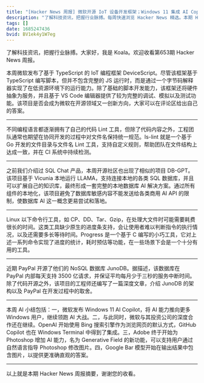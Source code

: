 ```yaml
---
title: "[Hacker News 周报] 微软开源 IoT 设备开发框架；Windows 11 集成 AI Copilot；Paypal 自研 NoSQL 数据库开源；"
description: "了解科技资讯，把握行业脉搏。每周快速浏览 Hacker News 精选。本期 Hacker Newsletter 地址: https://mailchi.mp/hackernewsletter/653"
tags: []
date: 1685247436
bvid: BV1ek4y1W7eg
---
```

了解科技资讯，把握行业脉搏。大家好，我是 Koala。欢迎收看第653期 Hacker News 周报。

本周微软发布了基于 TypeScript 的 IoT 编程框架 DeviceScript。尽管该框架基于 TypeScript 编写脚本，但并不包含完整的 JS 运行时，而是通过一个字节码解释器实现了在低资源环境下的运行能力。除了基础的脚本开发能力，该框架还将硬件抽象为服务，并且基于 VS Code 编辑器提供了较为完整的调试、模拟以及测试功能。该项目是否会成为微软在开源领域又一创新方向，大家可以在评论区给出自己的答案。

---

不同编程语言都逐渐拥有了自己的代码 Lint 工具，但除了代码内容之外，工程团队通常也期望在协同开发的过程中对文件名保持统一规范。ls-lint 就是一个基于 Go 开发的文件目录与文件名 Lint 工具，支持自定义规则，帮助团队在文件结构上达成一致，并在 CI 系统中持续检测。

---

之前我们介绍过 SQL Chat 产品，本周开源社区也出现了相似的项目 DB-GPT。该项目基于 Vicunia 本地运行 LLAMA，支持连接本地的各类 SQL 数据库，并且可以扩展自己的知识库，最终形成一套完整的本地数据库 AI 解决方案。通过所有组件的本地化，该项目避免了数据库敏感内容不能发送给各类商用 AI API 的限制，使数据库 AI 这一概念更易尝试和落地。

---

Linux 以下命令行工具，如 CP、DD、Tar、Gzip，在处理大文件时可能需要耗费很长的时间。这类工具缺少原生的进度条支持，会让使用者难以判断指令的执行情况，以及还需要多长等待时间。Progress 是一个基于 C 编写的小巧工具，它对上述一系列命令实现了进度的统计，耗时预估等功能，在一些场景下会是一个十分有用的工具。

---

近期 PayPal 开源了他们的 NoSQL 数据库 JunoDB。据描述，该数据库在 PayPal 内部每天支持 3500 亿请求，并保证平均每月少于三秒的服务中断时间。除了代码开源之外，该项目的工程师还编写了一篇深度文章，介绍 JunoDB 的架构以及 PayPal 在开发过程中的取舍。

---

本周 AI 小结包括：一，微软发布 Windows 11 AI Copilot，将 AI 能力推向更多 Windows 用户，继续领跑 AI 大战。二，与此同时，微软与其投资公司的深度合作还在继续。OpenAI 开始使用 Bing 搜索引擎作为浏览网页的默认方式，GitHub Copilot 也在 Windows Terminal 中得到了集成。三，Adobe 终于开始为 Photoshop 增加 AI 能力，名为 Generative Field 的新功能，可以支持用户通过自然语言指导 Photoshop 修改图片。四，Google Bar 模型开始在输出结果中包含图片，以提供更准确直观的答案。

---

以上就是本期 Hacker News 周报摘要，谢谢您的收看。


